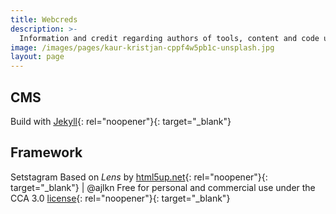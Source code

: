 ```yaml
---
title: Webcreds
description: >-
  Information and credit regarding authors of tools, content and code used to build this website.
image: /images/pages/kaur-kristjan-cppf4w5pb1c-unsplash.jpg
layout: page
---
```



## CMS

Build with [Jekyll](https://jekyllrb.com/){: rel="noopener"}{: target="_blank"}

## Framework

Setstagram Based on *Lens* by [html5up.net](https://html5up.net){: rel="noopener"}{: target="_blank"} \| @ajlkn Free for personal and commercial use under the CCA 3.0 [license](https://html5up.net/license){: rel="noopener"}{: target="_blank"}
